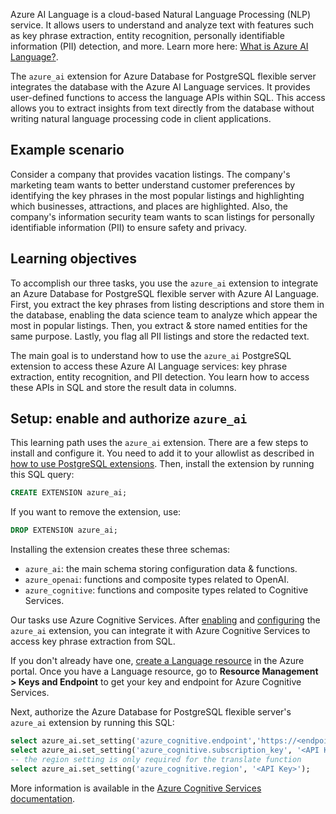 Azure AI Language is a cloud-based Natural Language Processing (NLP) service. It allows users to understand and analyze text with features such as key phrase extraction, entity recognition, personally identifiable information (PII) detection, and more. Learn more here: [What is Azure AI Language?](/azure/ai-services/language-service/overview).

The `azure_ai` extension for Azure Database for PostgreSQL flexible server integrates the database with the Azure AI Language services. It provides user-defined functions to access the language APIs within SQL. This access allows you to extract insights from text directly from the database without writing natural language processing code in client applications.

## Example scenario

Consider a company that provides vacation listings. The company's marketing team wants to better understand customer preferences by identifying the key phrases in the most popular listings and highlighting which businesses, attractions, and places are highlighted. Also, the company's information security team wants to scan listings for personally identifiable information (PII) to ensure safety and privacy.

## Learning objectives

To accomplish our three tasks, you use the `azure_ai` extension to integrate an Azure Database for PostgreSQL flexible server with Azure AI Language. First, you extract the key phrases from listing descriptions and store them in the database, enabling the data science team to analyze which appear the most in popular listings. Then, you extract & store named entities for the same purpose. Lastly, you flag all PII listings and store the redacted text.

The main goal is to understand how to use the `azure_ai` PostgreSQL extension to access these Azure AI Language services: key phrase extraction, entity recognition, and PII detection. You learn how to access these APIs in SQL and store the result data in columns.

## Setup: enable and authorize `azure_ai`

This learning path uses the `azure_ai` extension. There are a few steps to install and configure it. You need to add it to your allowlist as described in [how to use PostgreSQL extensions](/azure/postgresql/flexible-server/concepts-extensions#how-to-use-postgresql-extensions). Then, install the extension by running this SQL query:

```sql
CREATE EXTENSION azure_ai;
```

If you want to remove the extension, use:

```sql
DROP EXTENSION azure_ai;
```

Installing the extension creates these three schemas:

- `azure_ai`: the main schema storing configuration data & functions.
- `azure_openai`: functions and composite types related to OpenAI.
- `azure_cognitive`: functions and composite types related to Cognitive Services.

Our tasks use Azure Cognitive Services. After [enabling](/azure/postgresql/flexible-server/generative-ai-azure-overview#enable-the-azure_ai-extension) and [configuring](/azure/postgresql/flexible-server/generative-ai-azure-overview#configure-the-azure_ai-extension) the `azure_ai` extension, you can integrate it with Azure Cognitive Services to access key phrase extraction from SQL.

If you don't already have one, [create a Language resource](https://portal.azure.com/#create/Microsoft.CognitiveServicesTextAnalytics) in the Azure portal. Once you have a Language resource, go to **Resource Management > Keys and Endpoint** to get your key and endpoint for Azure Cognitive Services.

Next, authorize the Azure Database for PostgreSQL flexible server's `azure_ai` extension by running this SQL:

```sql
select azure_ai.set_setting('azure_cognitive.endpoint','https://<endpoint>.cognitiveservices.azure.com');
select azure_ai.set_setting('azure_cognitive.subscription_key', '<API Key>');
-- the region setting is only required for the translate function
select azure_ai.set_setting('azure_cognitive.region', '<API Key>');
```

More information is available in the [Azure Cognitive Services documentation](/azure/postgresql/flexible-server/generative-ai-azure-cognitive#configure-azure_ai-extension-with-azure-cognitive-services).

